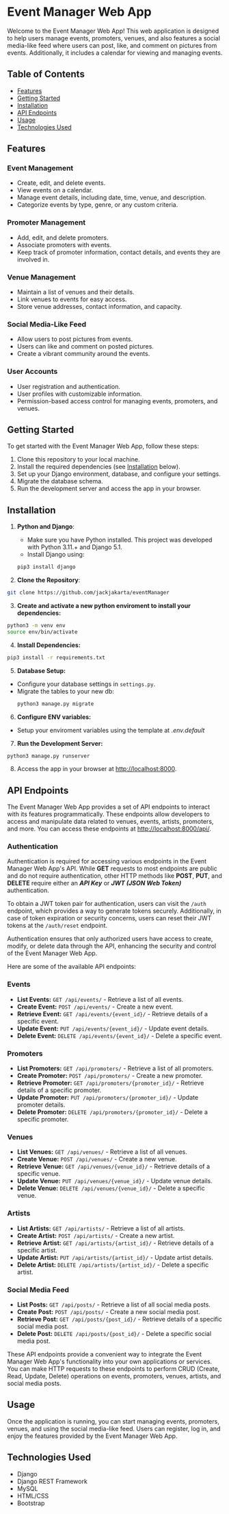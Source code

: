 # Event Manager Web App

Welcome to the Event Manager Web App! This web application is designed to help users manage events, promoters, venues, and also features a social media-like feed where users can post, like, and comment on pictures from events. Additionally, it includes a calendar for viewing and managing events.

## Table of Contents

- [Features](#features)
- [Getting Started](#getting-started)
- [Installation](#installation)
- [API Endpoints](#api-endpoints)
- [Usage](#usage)
- [Technologies Used](#technologies-used)


## Features

### Event Management
- Create, edit, and delete events.
- View events on a calendar.
- Manage event details, including date, time, venue, and description.
- Categorize events by type, genre, or any custom criteria.

### Promoter Management
- Add, edit, and delete promoters.
- Associate promoters with events.
- Keep track of promoter information, contact details, and events they are involved in.

### Venue Management
- Maintain a list of venues and their details.
- Link venues to events for easy access.
- Store venue addresses, contact information, and capacity.

### Social Media-Like Feed
- Allow users to post pictures from events.
- Users can like and comment on posted pictures.
- Create a vibrant community around the events.

### User Accounts
- User registration and authentication.
- User profiles with customizable information.
- Permission-based access control for managing events, promoters, and venues.

## Getting Started

To get started with the Event Manager Web App, follow these steps:

1. Clone this repository to your local machine.
2. Install the required dependencies (see [Installation](#installation) below).
3. Set up your Django environment, database, and configure your settings.
4. Migrate the database schema.
5. Run the development server and access the app in your browser.

## Installation

1. **Python and Django**:
   - Make sure you have Python installed. This project was developed with Python 3.11.+ and Django 5.1.
   - Install Django using: 
   ```bash
   pip3 install django
   ```

2. **Clone the Repository**:

```bash
git clone https://github.com/jackjakarta/eventManager
```

3. **Create and activate a new python enviroment to install your dependencies:**
```bash
python3 -m venv env
source env/bin/activate
```

4. **Install Dependencies:**

```bash
pip3 install -r requirements.txt
```

5. **Database Setup:**
- Configure your database settings in `settings.py`.
- Migrate the tables to your new db:
  ```bash
  python3 manage.py migrate
  ```

6. **Configure ENV variables:**
- Setup your enviroment variables using the template at *.env.default*

7. **Run the Development Server:**

```bash
python3 manage.py runserver
```

8. Access the app in your browser at [http://localhost:8000](http://localhost:8000).

## API Endpoints

The Event Manager Web App provides a set of API endpoints to interact with its features programmatically. These endpoints allow developers to access and manipulate data related to venues, events, artists, promoters, and more. You can access these endpoints at [http://localhost:8000/api/](http://localhost:8000/api/).

### Authentication

Authentication is required for accessing various endpoints in the Event Manager Web App's API. While **GET** requests to most endpoints are public and do not require authentication, other HTTP methods like **POST**, **PUT**, and **DELETE** require either an ***API Key*** or ***JWT (JSON Web Token)*** authentication.

To obtain a JWT token pair for authentication, users can visit the `/auth` endpoint, which provides a way to generate tokens securely. Additionally, in case of token expiration or security concerns, users can reset their JWT tokens at the `/auth/reset` endpoint.

Authentication ensures that only authorized users have access to create, modify, or delete data through the API, enhancing the security and control of the Event Manager Web App.

Here are some of the available API endpoints:

### Events
- **List Events:** `GET /api/events/` - Retrieve a list of all events.
- **Create Event:** `POST /api/events/` - Create a new event.
- **Retrieve Event:** `GET /api/events/{event_id}/` - Retrieve details of a specific event.
- **Update Event:** `PUT /api/events/{event_id}/` - Update event details.
- **Delete Event:** `DELETE /api/events/{event_id}/` - Delete a specific event.

### Promoters
- **List Promoters:** `GET /api/promoters/` - Retrieve a list of all promoters.
- **Create Promoter:** `POST /api/promoters/` - Create a new promoter.
- **Retrieve Promoter:** `GET /api/promoters/{promoter_id}/` - Retrieve details of a specific promoter.
- **Update Promoter:** `PUT /api/promoters/{promoter_id}/` - Update promoter details.
- **Delete Promoter:** `DELETE /api/promoters/{promoter_id}/` - Delete a specific promoter.

### Venues
- **List Venues:** `GET /api/venues/` - Retrieve a list of all venues.
- **Create Venue:** `POST /api/venues/` - Create a new venue.
- **Retrieve Venue:** `GET /api/venues/{venue_id}/` - Retrieve details of a specific venue.
- **Update Venue:** `PUT /api/venues/{venue_id}/` - Update venue details.
- **Delete Venue:** `DELETE /api/venues/{venue_id}/` - Delete a specific venue.

### Artists
- **List Artists:** `GET /api/artists/` - Retrieve a list of all artists.
- **Create Artist:** `POST /api/artists/` - Create a new artist.
- **Retrieve Artist:** `GET /api/artists/{artist_id}/` - Retrieve details of a specific artist.
- **Update Artist:** `PUT /api/artists/{artist_id}/` - Update artist details.
- **Delete Artist:** `DELETE /api/artists/{artist_id}/` - Delete a specific artist.

### Social Media Feed
- **List Posts:** `GET /api/posts/` - Retrieve a list of all social media posts.
- **Create Post:** `POST /api/posts/` - Create a new social media post.
- **Retrieve Post:** `GET /api/posts/{post_id}/` - Retrieve details of a specific social media post.
- **Delete Post:** `DELETE /api/posts/{post_id}/` - Delete a specific social media post.

These API endpoints provide a convenient way to integrate the Event Manager Web App's functionality into your own applications or services. You can make HTTP requests to these endpoints to perform CRUD (Create, Read, Update, Delete) operations on events, promoters, venues, artists, and social media posts.


## Usage

Once the application is running, you can start managing events, promoters, venues, and using the social media-like feed. Users can register, log in, and enjoy the features provided by the Event Manager Web App.

## Technologies Used

- Django
- Django REST Framework
- MySQL
- HTML/CSS
- Bootstrap
